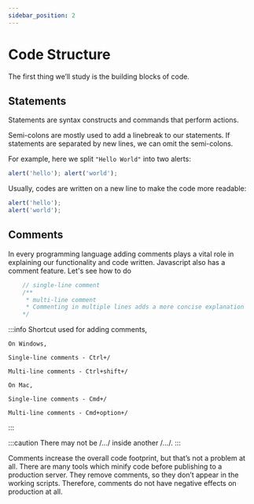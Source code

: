 ```yaml
---
sidebar_position: 2
---
```


# Code Structure

The first thing we’ll study is the building blocks of code.

## Statements

Statements are syntax constructs and commands that perform actions.

Semi-colons are mostly used to add a linebreak to our statements. If statements are separated by new lines, we can omit the semi-colons.

For example, here we split `"Hello World"` into two alerts:

```js
alert('hello'); alert('world');
```

Usually, codes are written on a new line to make the code more readable:

```js
alert('hello'); 
alert('world');
```
## Comments

In every programming language adding comments plays a vital role in explaining our functionality and code written. Javascript also has a comment feature. Let's see how to do

```js
    // single-line comment
    /** 
     * multi-line comment
     * Commenting in multiple lines adds a more concise explanation
    */
```

:::info
    Shortcut used for adding comments,

    On Windows,

    Single-line comments - Ctrl+/

    Multi-line comments - Ctrl+shift+/

    On Mac,

    Single-line comments - Cmd+/

    Multi-line comments - Cmd+option+/
:::

:::caution
    There may not be /*...*/ inside another /*...*/.
:::

Comments increase the overall code footprint, but that’s not a problem at all. There are many tools which minify code before publishing to a production server. They remove comments, so they don’t appear in the working scripts. Therefore, comments do not have negative effects on production at all.